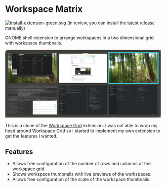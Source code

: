 # Workspace Matrix

[![install-extension-green.svg](https://img.shields.io/badge/install-extension-green.svg)](https://extensions.gnome.org/extension/1485/workspace-matrix/) (in review, you can install the [latest release](https://github.com/mzur/gnome-shell-wsmatrix/releases) manually)

GNOME shell extension to arrange workspaces in a two dimensional grid with workspace thumbnails.

<p align="center">
   <img src="preview.png" alt="Preview">
</p>

This is a clone of the [Workspace Grid](https://github.com/zakkak/workspace-grid) extension. I was not able to wrap my head around Workspace Grid so I started to implement my own extension to get the features I wanted.

## Features

- Allows free configuration of the number of rows and columns of the workspace grid.
- Shows workspace thumbnails with live previews of the workspaces.
- Allows free configuration of the scale of the workspace thumbnails.
